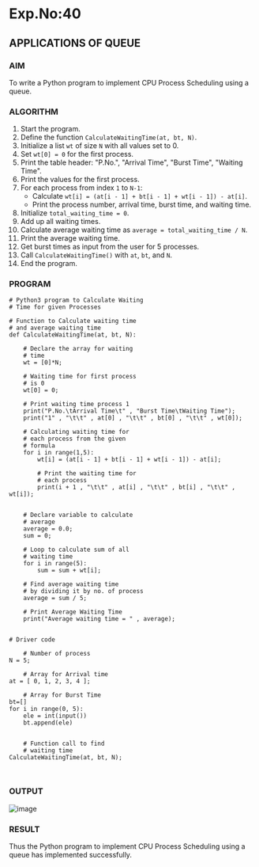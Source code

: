 # Exp.No:40  
## APPLICATIONS OF QUEUE



### AIM  
To write a Python program to implement CPU Process Scheduling using a queue.



### ALGORITHM  

1. Start the program.  
2. Define the function `CalculateWaitingTime(at, bt, N)`.  
3. Initialize a list `wt` of size `N` with all values set to 0.  
4. Set `wt[0] = 0` for the first process.  
5. Print the table header: "P.No.", "Arrival Time", "Burst Time", "Waiting Time".  
6. Print the values for the first process.  
7. For each process from index `1` to `N-1`:  
   - Calculate `wt[i] = (at[i - 1] + bt[i - 1] + wt[i - 1]) - at[i]`.  
   - Print the process number, arrival time, burst time, and waiting time.  
8. Initialize `total_waiting_time = 0`.  
9. Add up all waiting times.  
10. Calculate average waiting time as `average = total_waiting_time / N`.  
11. Print the average waiting time.  
12. Get burst times as input from the user for 5 processes.  
13. Call `CalculateWaitingTime()` with `at`, `bt`, and `N`.  
14. End the program.



### PROGRAM  

```
# Python3 program to Calculate Waiting
# Time for given Processes

# Function to Calculate waiting time
# and average waiting time
def CalculateWaitingTime(at, bt, N):

	# Declare the array for waiting
	# time
	wt = [0]*N;

	# Waiting time for first process
	# is 0
	wt[0] = 0;

	# Print waiting time process 1
	print("P.No.\tArrival Time\t" , "Burst Time\tWaiting Time");
	print("1" , "\t\t" , at[0] , "\t\t" , bt[0] , "\t\t" , wt[0]);

	# Calculating waiting time for
	# each process from the given
	# formula
	for i in range(1,5):
		wt[i] = (at[i - 1] + bt[i - 1] + wt[i - 1]) - at[i];

		# Print the waiting time for
		# each process
		print(i + 1 , "\t\t" , at[i] , "\t\t" , bt[i] , "\t\t" , wt[i]);
	

	# Declare variable to calculate
	# average
	average = 0.0;
	sum = 0;

	# Loop to calculate sum of all
	# waiting time
	for i in range(5):
		sum = sum + wt[i];
	
	# Find average waiting time
	# by dividing it by no. of process
	average = sum / 5;

	# Print Average Waiting Time
	print("Average waiting time = " , average);


# Driver code

	# Number of process
N = 5;

	# Array for Arrival time
at = [ 0, 1, 2, 3, 4 ];

	# Array for Burst Time
bt=[]
for i in range(0, 5):
    ele = int(input())
    bt.append(ele)
	

	# Function call to find
	# waiting time
CalculateWaitingTime(at, bt, N);



```

### OUTPUT
![image](https://github.com/user-attachments/assets/0eb8858b-e170-4d8a-9410-8522e44a009e)

### RESULT
Thus the  Python program to implement CPU Process Scheduling using a queue has implemented successfully.



